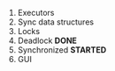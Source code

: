 1. Executors
2. Sync data structures
3. Locks 
4. Deadlock **DONE**
5. Synchronized **STARTED**
6. GUI